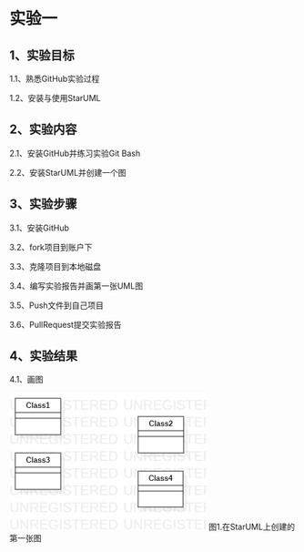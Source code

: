 # 实验一

## 1、实验目标
1.1、熟悉GitHub实验过程

1.2、安装与使用StarUML
## 2、实验内容
2.1、安装GitHub并练习实验Git Bash

2.2、安装StarUML并创建一个图
## 3、实验步骤
3.1、安装GitHub

3.2、fork项目到账户下

3.3、克隆项目到本地磁盘

3.4、编写实验报告并画第一张UML图

3.5、Push文件到自己项目

3.6、PullRequest提交实验报告
## 4、实验结果
4.1、画图

![第一个UML图](./model1.jpg)
图1.在StarUML上创建的第一张图
